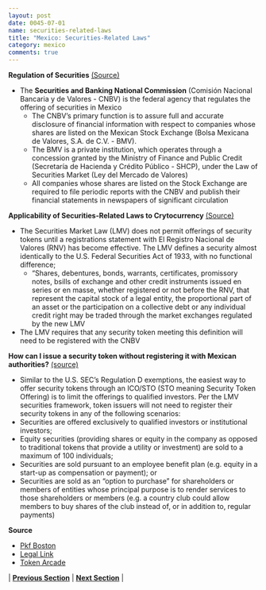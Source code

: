 ```yaml
---
layout: post
date: 0045-07-01
name: securities-related-laws
title: "Mexico: Securities-Related Laws"
category: mexico
comments: true
---
```


**Regulation of Securities** [(Source)](http://www.pkfboston.com/media/131812/doing%20business%20in%20mexico.pdf) 
- The **Securities and Banking National Commission** (Comisión Nacional Bancaria y de Valores - CNBV) is the federal agency that regulates the offering of securities in Mexico
  - The CNBV’s primary function is to assure full and accurate disclosure of financial information with respect to companies whose shares are listed on the Mexican Stock Exchange (Bolsa Mexicana de Valores, S.A. de C.V. - BMV). 
   - The BMV is a private institution, which operates through a concession granted by the Ministry of Finance and Public Credit (Secretaría de Hacienda y Crédito Público - SHCP), under the Law of Securities Market (Ley del Mercado de Valores)
  - All companies whose shares are listed on the Stock Exchange are required to file periodic reports with the CNBV and publish their financial statements in newspapers of significant circulation

**Applicability of Securities-Related Laws to Crytocurrency** [(Source)]( https://www.legalink.ch/xms/files/NEWS/Legalink_ICOS_and_Token_Sales.pdf)
- The Securities Market Law (LMV) does not permit offerings of security tokens until a registrations statement with El Registro Nacional de Valores (RNV) has become effective. The LMV defines a security almost identically to the U.S. Federal Securities Act of 1933, with no functional difference;
  - “Shares, debentures, bonds, warrants, certificates, promissory notes, bsills of exchange and other credit instruments issued en series or en masse, whether registered or not before the RNV, that represent the capital stock of a legal entity, the proportional part of an asset or the participation on a collective debt or any individual credit right may be traded through the market exchanges regulated by the new LMV
- The LMV requires that any security token meeting this definition will need to be registered with the CNBV
 
**How can I issue a security token without registering it with Mexican authorities?** [(source)]( https://tokenarcade.com/2018/06/21/navigating-crypto-regulation-mexico/)
- Similar to the U.S. SEC’s Regulation D exemptions, the easiest way to offer security tokens through an ICO/STO (STO meaning Security Token Offering) is to limit the offerings to qualified investors. Per the LMV securities framework, token issuers will not need to register their security tokens in any of the following scenarios:
 - Securities are offered exclusively to qualified investors or institutional investors;
 - Equity securities (providing shares or equity in the company as opposed to traditional tokens that provide a utility or investment) are sold to a maximum of 100 individuals;
 - Securities are sold pursuant to an employee benefit plan (e.g. equity in a start-up as compensation or payment); or
 - Securities are sold as an “option to purchase” for shareholders or members of entities whose principal purpose is to render services to those shareholders or members (e.g. a country club could allow members to buy shares of the club instead of, or in addition to, regular payments)

**Source**
- [Pkf Boston](http://www.pkfboston.com/media/131812/doing%20business%20in%20mexico.pdf) 
- [Legal Link]( https://www.legalink.ch/xms/files/NEWS/Legalink_ICOS_and_Token_Sales.pdf)
- [Token Arcade]( https://tokenarcade.com/2018/06/21/navigating-crypto-regulation-mexico/)

| **[Previous Section](https://neo-project.github.io/global-blockchain-compliance-hub//mexico/mexico-laws-token-sales.html)** | **[Next Section](https://neo-project.github.io/global-blockchain-compliance-hub//mexico/mexico-privacy-and-data-protection.html)** |
